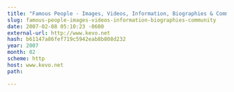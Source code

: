 ```yaml
---
title: "Famous People - Images, Videos, Information, Biographies & Community"
slug: famous-people-images-videos-information-biographies-community
date: 2007-02-08 05:10:23 -0600
external-url: http://www.kevo.net
hash: b61147a86fef719c5942eab8b808d232
year: 2007
month: 02
scheme: http
host: www.kevo.net
path: 

---
```



